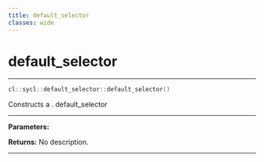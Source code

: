 ```yaml
---
title: default_selector
classes: wide
---
```

# default_selector

---

```cpp
cl::sycl::default_selector::default_selector()
```


Constructs a . default_selector


---
**Parameters:**

**Returns:** No description.

---
